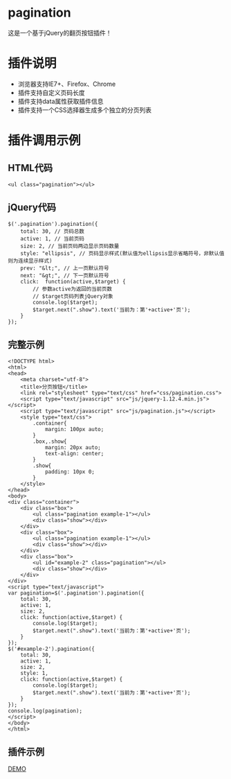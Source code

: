 # pagination
这是一个基于jQuery的翻页按钮插件！

# 插件说明
* 浏览器支持IE7+、Firefox、Chrome
* 插件支持自定义页码长度
* 插件支持data属性获取插件信息
* 插件支持一个CSS选择器生成多个独立的分页列表

# 插件调用示例
## HTML代码
    <ul class="pagination"></ul>
## jQuery代码
	$('.pagination').pagination({
		total: 30, // 页码总数
		active: 1, // 当前页码
        size: 2, // 当前页码两边显示页码数量
        style: "ellipsis", // 页码显示样式(默认值为ellipsis显示省略符号，非默认值则为连续显示样式)
        prev: "&lt;", // 上一页默认符号
        next: "&gt;", // 下一页默认符号
        click:  function(active,$target) {
	        // 参数active为返回的当前页数
			// $target页码列表jQuery对象
	    	console.log($target);
	        $target.next(".show").text('当前为：第'+active+'页');
	    }
	});
## 完整示例
	<!DOCTYPE html>
	<html>
	<head>
		<meta charset="utf-8">
		<title>分页按钮</title>
		<link rel="stylesheet" type="text/css" href="css/pagination.css">
		<script type="text/javascript" src="js/jquery-1.12.4.min.js"></script>
		<script type="text/javascript" src="js/pagination.js"></script>
		<style type="text/css">
			.container{
				margin: 100px auto;
			}
			.box,.show{
				margin: 20px auto;
				text-align: center;
			}
			.show{
				padding: 10px 0;
			}
		</style>
	</head>
	<body>
	<div class="container">
		<div class="box">
		    <ul class="pagination example-1"></ul>
		    <div class="show"></div>
		</div>
		<div class="box">
		    <ul class="pagination example-1"></ul>
		    <div class="show"></div>
		</div>
		<div class="box">
		    <ul id="example-2" class="pagination"></ul>
		    <div class="show"></div>
		</div>
	</div>
	<script type="text/javascript">
	var pagination=$('.pagination').pagination({
	    total: 30,
	    active: 1,
	    size: 2,
	    click: function(active,$target) {
	    	console.log($target);
	        $target.next(".show").text('当前为：第'+active+'页');
	    }
	});
	$('#example-2').pagination({
	    total: 30,
	    active: 1,
	    size: 2,
	    style: 1,
	    click: function(active,$target) {
	    	console.log($target);
	        $target.next(".show").text('当前为：第'+active+'页');
	    }
	});
	console.log(pagination);
	</script>
	</body>
	</html>
## 插件示例
[DEMO](https://diaocheng.github.io/pagination/)
